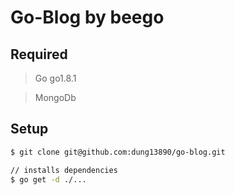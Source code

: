 #   Go-Blog by beego

## Required

> Go go1.8.1

> MongoDb

## Setup

``` bash
$ git clone git@github.com:dung13890/go-blog.git

// installs dependencies
$ go get -d ./...

```
